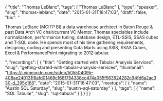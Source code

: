 {
  "title": "Thomas LeBlanc",
  "tags": [
    "Thomas LeBlanc"
  ],
  "type": "speaker",
  "slug": "thomas-leblanc",
  "date": "2015-01-31T18:47:03",
  "draft": false,
  "bio": "<p>Thomas LeBlanc (MCITP BI) a data warehouse architect in Baton Rouge & past Data Arch VC chair/current VC Mentor. Thomas specialties include normalization, performance tuning, database design, ETL-SSIS, SSAS cubes and T-SQL code. He spends most of his time gathering requirements, designing, coding and presenting Data Marts using SSIS, SSAS Cubes, Excel & PerformancePoint migrating to 2012 tabular.</p>",
  "recordings": [
    {
      "title": "Getting started with Tabular Analysis Services",
      "slug": "getting-started-with-tabular-analysis-services",
      "thumbnail": "https://i.vimeocdn.com/video/505504095-408ae240131f8afd01469c168f754338cc474a055f563524282c94fd6a2ac330-d_295x166",
      "date": "2015-01-31T18:47:03",
      "meetups": [
        {
          "name": "Austin SQL Saturday",
          "slug": "austin-sql-saturday"
        }
      ],
      "tags": [
        {
          "name": "SQL Tabular",
          "slug": "sql-tabular"
        }
      ]
    }
  ]
}